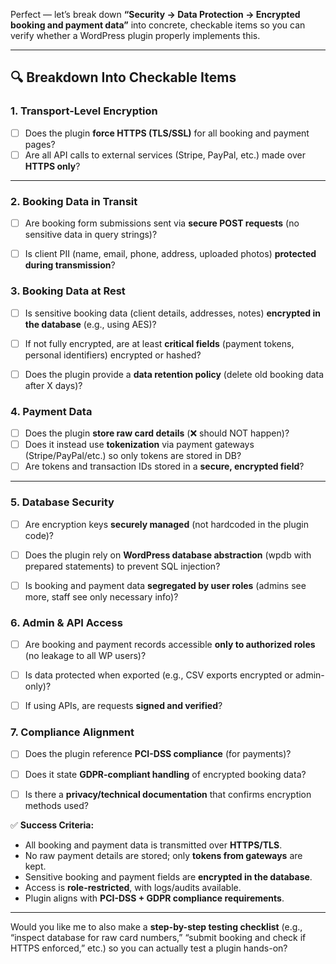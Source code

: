 Perfect — let’s break down **“Security → Data Protection → Encrypted booking and payment data”** into concrete, checkable items so you can verify whether a WordPress plugin properly implements this.

---

## 🔍 Breakdown Into Checkable Items

### 1. **Transport-Level Encryption**

* [ ] Does the plugin **force HTTPS (TLS/SSL)** for all booking and payment pages?
* [ ] Are all API calls to external services (Stripe, PayPal, etc.) made over **HTTPS only**?

---

### 2. **Booking Data in Transit**

* [ ] Are booking form submissions sent via **secure POST requests** (no sensitive data in query strings)?
* [ ] Is client PII (name, email, phone, address, uploaded photos) **protected during transmission**?



### 3. **Booking Data at Rest**

* [ ] Is sensitive booking data (client details, addresses, notes) **encrypted in the database** (e.g., using AES)?
* [ ] If not fully encrypted, are at least **critical fields** (payment tokens, personal identifiers) encrypted or hashed?
* [ ] Does the plugin provide a **data retention policy** (delete old booking data after X days)?


### 4. **Payment Data**

* [ ] Does the plugin **store raw card details** (❌ should NOT happen)?
* [ ] Does it instead use **tokenization** via payment gateways (Stripe/PayPal/etc.) so only tokens are stored in DB?
* [ ] Are tokens and transaction IDs stored in a **secure, encrypted field**?

---

### 5. **Database Security**

* [ ] Are encryption keys **securely managed** (not hardcoded in the plugin code)?
* [ ] Does the plugin rely on **WordPress database abstraction** (wpdb with prepared statements) to prevent SQL injection?
* [ ] Is booking and payment data **segregated by user roles** (admins see more, staff see only necessary info)?




### 6. **Admin & API Access**

* [ ] Are booking and payment records accessible **only to authorized roles** (no leakage to all WP users)?
* [ ] Is data protected when exported (e.g., CSV exports encrypted or admin-only)?
* [ ] If using APIs, are requests **signed and verified**?




### 7. **Compliance Alignment**

* [ ] Does the plugin reference **PCI-DSS compliance** (for payments)?
* [ ] Does it state **GDPR-compliant handling** of encrypted booking data?
* [ ] Is there a **privacy/technical documentation** that confirms encryption methods used?



✅ **Success Criteria:**

* All booking and payment data is transmitted over **HTTPS/TLS**.
* No raw payment details are stored; only **tokens from gateways** are kept.
* Sensitive booking and payment fields are **encrypted in the database**.
* Access is **role-restricted**, with logs/audits available.
* Plugin aligns with **PCI-DSS + GDPR compliance requirements**.

---

Would you like me to also make a **step-by-step testing checklist** (e.g., “inspect database for raw card numbers,” “submit booking and check if HTTPS enforced,” etc.) so you can actually test a plugin hands-on?

